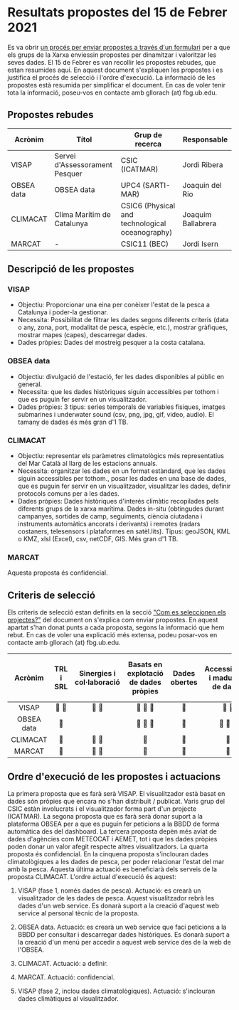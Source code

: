 # Resultats propostes del 15 de Febrer 2021
Es va obrir [un procés per enviar propostes a través d'un formulari](propostes_actuacions_15febrer.md) per a que els grups de la Xarxa enviessin propostes per dinamitzar i valoritzar les seves dades. El 15 de Febrer es van recollir les propostes rebudes, que estan resumides aquí. En aquest document s'expliquen les propostes i es justifica el procés de selecció i l'ordre d'execució. La informació de les propostes està resumida per simplificar el document. En cas de voler tenir tota la informació, poseu-vos en contacte amb gllorach (at) fbg.ub.edu.

## Propostes rebudes
| Acrònim        | Títol                       | Grup de recerca | Responsable      | 
| --------------- | ---------------           | ---------------  |  --------------- | 
| VISAP          | Servei d'Assessorament Pesquer | CSIC (ICATMAR)   | Jordi Ribera |
| OBSEA data     | OBSEA data                 | UPC4 (SARTI-MAR)   |  Joaquin del Rio |
| CLIMACAT       | Clima Marítim de Catalunya   | CSIC6 (Physical and technological oceanography) |Joaquim Ballabrera |
| MARCAT         | - | CSIC11 (BEC) |Jordi Isern |

## Descripció de les propostes
### VISAP
- Objectiu: Proporcionar una eina per conèixer l'estat de la pesca a Catalunya i poder-la gestionar.
- Necessita: Possibilitat de filtrar les dades segons diferents criteris (data o any, zona, port, modalitat de pesca, espècie, etc.), mostrar gràfiques, mostrar mapes (capes), descarregar dades.
- Dades pròpies: Dades del mostreig pesquer a la costa catalana.

### OBSEA data
- Objectiu: divulgació de l'estació, fer les dades disponibles al públic en general.
- Necessita: que les dades històriques siguin accessibles per tothom i que es puguin fer servir en un visualitzador.
- Dades pròpies: 3 tipus: series temporals de variables físiques, imatges submarines i underwater sound (csv, png, jpg, gif, video, audio). El tamany de dades és més gran d'1 TB.


### CLIMACAT
- Objectiu: representar els paràmetres climatològics més representatius del Mar Català al llarg de les estacions annuals.
- Necessita: organitzar les dades en un format estàndard, que les dades siguin accessibles per tothom., posar les dades en una base de dades, que es puguin fer servir en un visualitzador, visualitzar les dades, definir protocols comuns per a les dades.
- Dades pròpies: Dades històriques d'interés climàtic recopilades pels diferents grups de la xarxa marítima. Dades in-situ (obtingudes durant campanyes, sortides de camp, seguiments, ciència ciutadana i instruments automàtics ancorats i derivants) i remotes (radars costaners, telesensors i plataformes en satèl.lits). Tipus: geoJSON, KML o KMZ, xlsl (Excel), csv, netCDF, GIS. Més gran d'1 TB.

### MARCAT
Aquesta proposta és confidencial.

## Criteris de selecció
Els criteris de selecció estan definits en la secció ["Com es seleccionen els projectes?"](propostes_actuacions_15febrer.md#com-es-seleccionen-els-projectes) del document on s'explica com enviar propostes. En aquest apartat s'han donat punts a cada proposta, segons la informació que hem rebut. En cas de voler una explicació més extensa, podeu posar-vos en contacte amb gllorach (at) fbg.ub.edu. 

| Acrònim        | TRL i SRL  | Sinergies i col·laboració | Basats en explotació de dades pròpies | Dades obertes |  Accessibilitat i maduresa de dades | Ajuda tècnica | Associat a un projecte o contracte |
| :-----------: | :-----------: | :-----------: | :-----------: | :-----------: | :-----------: | :-----------: | :-----------: |
| VISAP          | &#x1F535; &#x1F535; | &#x1F535; &#x1F535; | &#x1F535; &#x1F535; &#x1F535;| &#x1F535; | &#x1F535; &#x1F535; | &#x1F535; &#x1F535; | &#x1F535; &#x1F535;&#x1F535; |
| OBSEA data     | &#x1F535; |   | &#x1F535; &#x1F535; &#x1F535; | &#x1F535; | &#x1F535; &#x1F535; &#x1F535; | &#x1F535; | &#x1F535; |
| CLIMACAT       | &#x1F535; | &#x1F535; &#x1F535;  | &#x1F535; | &#x1F535; |  &#x1F535; | &#x1F535; |  &#x1F535; |
| MARCAT         | &#x1F535; | &#x1F535; &#x1F535;  |  &#x1F535; | &#x1F535; |   &#x1F535; | &#x1F535; | |

## Ordre d'execució de les propostes i actuacions
La primera proposta que es farà serà VISAP. El visualitzador està basat en dades són pròpies que encara no s'han distribuït / publicat. Varis grup del CSIC estàn involucrats i el visualitzador forma part d'un projecte (ICATMAR). La segona proposta que es farà serà donar suport a la plataforma OBSEA per a que es puguin fer peticions a la BBDD de forma automàtica des del dashboard. La tercera proposta depèn més aviat de dades d'agències com METEOCAT i AEMET, tot i que les dades pròpies poden donar un valor afegit respecte altres visualitzadors. La quarta proposta és confidencial. En la cinquena proposta s'inclouran dades climatològiques a les dades de pesca, per poder relacionar l'estat del mar amb la pesca. Aquesta última actuació es beneficiarà dels serveis de la proposta CLIMACAT. L'ordre actual d'execució és aquest:

1. VISAP (fase 1, només dades de pesca). Actuació: es crearà un visualitzador de les dades de pesca. Aquest visualitzador rebrà les dades d'un web service. Es donarà suport a la creació d'aquest web service al personal tècnic de la proposta. 

1. OBSEA data. Actuació: es crearà un web service que faci peticions a la BBDD per consultar i descarregar dades històriques. Es donarà suport a la creació d'un menú per accedir a aquest web service des de la web de l'OBSEA.

1. CLIMACAT. Actuació: a definir.

1. MARCAT. Actuació: confidencial.

1. VISAP (fase 2, inclou dades climatològiques). Actuació: s'inclouran dades climàtiques al visualitzador.
 
